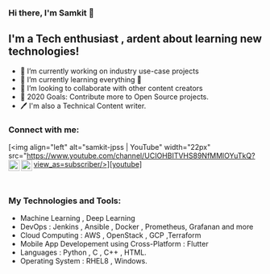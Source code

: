 ### Hi there, I'm Samkit 👋

## I'm a Tech enthusiast , ardent about learning new technologies!
- 🔭 I’m currently working on industry use-case projects  
- 🌱 I’m currently learning everything 🤣
- 👯 I’m looking to collaborate with other content creators
- 🥅 2020 Goals: Contribute more to Open Source projects.
- 🖊️ I'm also a Technical Content writer.

### Connect with me:

[<img align="left" alt="samkit-jpss | YouTube" width="22px" src="https://www.youtube.com/channel/UCIOHBITVHS89NfMMlOYuTkQ?view_as=subscriber/>][youtube]
[<img align="left" alt="samkit-jpss | LinkedIn" width="22px" src="https://www.linkedin.com/in/samkittech/npm/simple-icons@v3/icons/linkedin.svg" />][linkedin]
[<img align="left" alt="samkit-jpss | Instagram" width="22px" src="https://www.instagram.com/_samkitshah_/?hl=en/npm/simple-icons@v3/icons/instagram.svg" />][instagram]

<br />

### My Technologies and Tools:

- Machine Learning , Deep Learning 
- DevOps : Jenkins , Ansible , Docker , Prometheus, Grafanan and more
- Cloud Computing : AWS , OpenStack , GCP ,Terraform
- Mobile App Developement using Cross-Platform : Flutter 
- Languages : Python , C , C++ , HTML.
- Operating System : RHEL8 , Windows.

<br />
<br />


[youtube]: https://youtube.com/samkit-jpss
[instagram]: https://instagram.com/samkit-jpss
[linkedin]: https://linkedin.com/in/samkit-jpss
